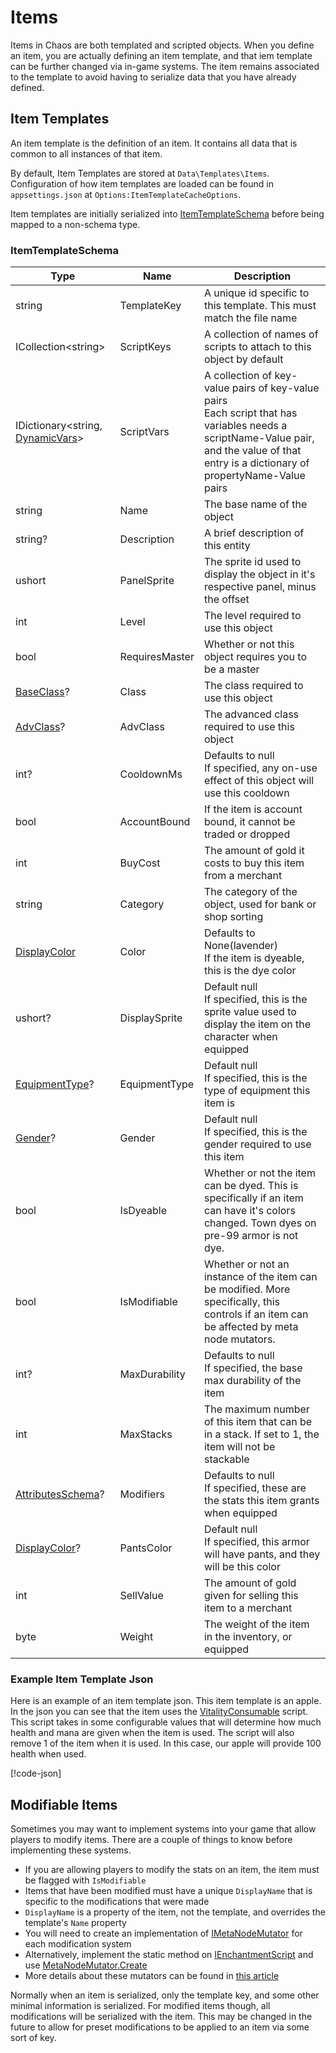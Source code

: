 # Items

Items in Chaos are both templated and scripted objects. When you define an item, you are actually defining an item
template, and that iem template can be further changed via in-game systems. The item remains associated to the template
to avoid having to serialize data that you have already defined.

## Item Templates

An item template is the definition of an item. It contains all data that is common to all instances of that item.

By default, Item Templates are stored at `Data\Templates\Items`. Configuration of how item templates are loaded can be
found in `appsettings.json` at `Options:ItemTemplateCacheOptions`.

Item templates are initially serialized into [ItemTemplateSchema](<xref:Chaos.Schemas.Templates.ItemTemplateSchema>)
before being mapped to a non-schema type.

### ItemTemplateSchema

| Type                                                                              | Name           | Description                                                                                                                                                                                   |
|-----------------------------------------------------------------------------------|----------------|-----------------------------------------------------------------------------------------------------------------------------------------------------------------------------------------------|
| string                                                                            | TemplateKey    | A unique id specific to this template. This must match the file name                                                                                                                          |
| ICollection\<string\>                                                             | ScriptKeys     | A collection of names of scripts to attach to this object by default                                                                                                                          |
| IDictionary\<string, [DynamicVars](<xref:Chaos.Collections.Common.DynamicVars>)\> | ScriptVars     | A collection of key-value pairs of key-value pairs<br />Each script that has variables needs a scriptName-Value pair, and the value of that entry is a dictionary of propertyName-Value pairs |
| string                                                                            | Name           | The base name of the object                                                                                                                                                                   |
| string?                                                                           | Description    | A brief description of this entity                                                                                                                                                            |
| ushort                                                                            | PanelSprite    | The sprite id used to display the object in it's respective panel, minus the offset                                                                                                           |
| int                                                                               | Level          | The level required to use this object                                                                                                                                                         |
| bool                                                                              | RequiresMaster | Whether or not this object requires you to be a master                                                                                                                                        |
| [BaseClass](<xref:Chaos.Common.Definitions.BaseClass>)?                           | Class          | The class required to use this object                                                                                                                                                         |
| [AdvClass](<xref:Chaos.Common.Definitions.AdvClass>)?                             | AdvClass       | The advanced class required to use this object                                                                                                                                                |
| int?                                                                              | CooldownMs     | Defaults to null<br />If specified, any on-use effect of this object will use this cooldown                                                                                                   |
| bool                                                                              | AccountBound   | If the item is account bound, it cannot be traded or dropped                                                                                                                                  |
| int                                                                               | BuyCost        | The amount of gold it costs to buy this item from a merchant                                                                                                                                  |
| string                                                                            | Category       | The category of the object, used for bank or shop sorting                                                                                                                                     |
| [DisplayColor](<xref:Chaos.Common.Definitions.DisplayColor>)                      | Color          | Defaults to None(lavender)<br />If the item is dyeable, this is the dye color                                                                                                                 |
| ushort?                                                                           | DisplaySprite  | Default null<br />If specified, this is the sprite value used to display the item on the character when equipped                                                                              |
| [EquipmentType](<xref:Chaos.Common.Definitions.EquipmentType>)?                   | EquipmentType  | Default null<br />If specified, this is the type of equipment this item is                                                                                                                    |
| [Gender](<xref:Chaos.Common.Definitions.Gender>)?                                 | Gender         | Default null<br />If specified, this is the gender required to use this item                                                                                                                  |
| bool                                                                              | IsDyeable      | Whether or not the item can be dyed. This is specifically if an item can have it's colors changed. Town dyes on pre-99 armor is not dye.                                                      |
| bool                                                                              | IsModifiable   | Whether or not an instance of the item can be modified. More specifically, this controls if an item can be affected by meta node mutators.                                                    |
| int?                                                                              | MaxDurability  | Defaults to null<br />If specified, the base max durability of the item                                                                                                                       |
| int                                                                               | MaxStacks      | The maximum number of this item that can be in a stack. If set to 1, the item will not be stackable                                                                                           |
| [AttributesSchema](<xref:Chaos.Schemas.Aisling.AttributesSchema>)?                | Modifiers      | Defaults to null<br />If specified, these are the stats this item grants when equipped                                                                                                        |
| [DisplayColor](<xref:Chaos.Common.Definitions.DisplayColor>)?                     | PantsColor     | Default null<br />If specified, this armor will have pants, and they will be this color                                                                                                       |
| int                                                                               | SellValue      | The amount of gold given for selling this item to a merchant                                                                                                                                  |
| byte                                                                              | Weight         | The weight of the item in the inventory, or equipped                                                                                                                                          |

### Example Item Template Json

Here is an example of an item template json. This item template is an apple. In the json you can see that the item uses
the [VitalityConsumable](<xref:Chaos.Scripting.ItemScripts.VitalityConsumableScript>) script. This script takes in some
configurable values that will determine how much health and mana are given when the item is used. The script will also
remove 1 of the item when it is used. In this case, our apple will provide 100 health when used.

[!code-json[](../../Data/Templates/Items/apple.json)]

## Modifiable Items

Sometimes you may want to implement systems into your game that allow players to modify items. There are a couple of
things to know before implementing these systems.

- If you are allowing players to modify the stats on an item, the item must be flagged with `IsModifiable`
- Items that have been modified must have a unique `DisplayName` that is specific to the modifications that were made
- `DisplayName` is a property of the item, not the template, and overrides the template's `Name` property
- You will need to create an implementation of [IMetaNodeMutator](<xref:Chaos.MetaData.Abstractions.IMetaNodeMutator`1>)
  for each modification system
- Alternatively, implement the static method
  on [IEnchantmentScript](<xref:Chaos.Scripting.ItemScripts.Abstractions.IEnchantmentScript>) and
  use [MetaNodeMutator<T>.Create](<xref:Chaos.MetaData.MetaNodeMutator`1>)
- More details about these mutators can be found in [this article](MetaData.md#mutators)

Normally when an item is serialized, only the template key, and some other minimal information is serialized. For
modified items though, all modifications will be serialized with the item. This may be changed in the future to allow
for preset modifications to be applied to an item via some sort of key.